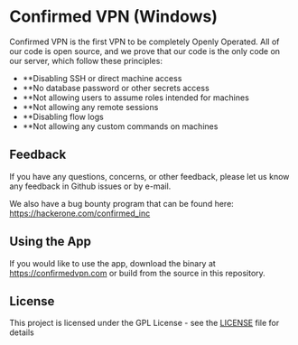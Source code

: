 # Confirmed VPN (Windows)

Confirmed VPN is the first VPN to be completely Openly Operated. All of our code is open source, and we prove that our code is the only code on our server, which follow these principles:

* **Disabling SSH or direct machine access
* **No database password or other secrets access
* **Not allowing users to assume roles intended for machines
* **Not allowing any remote sessions
* **Disabling flow logs
* **Not allowing any custom commands on machines


## Feedback
If you have any questions, concerns, or other feedback, please let us know any feedback in Github issues or by e-mail.

We also have a bug bounty program that can be found here: https://hackerone.com/confirmed_inc

## Using the App

If you would like to use the app, download the binary at https://confirmedvpn.com or build from the source in this repository.

## License

This project is licensed under the GPL License - see the [LICENSE](LICENSE) file for details



